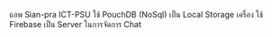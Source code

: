 แอพ Sian-pra 
ICT-PSU
ใช้ PouchDB (NoSql) เป็น Local Storage เครื่อง
ใช้ Firebase เป็น Server ในการจัดการ Chat
